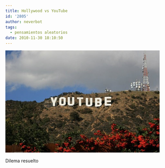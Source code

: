 ```yaml
---
title: Hollywood vs YouTube
id: '2805'
author: neverbot
tags:
  - pensamientos aleatorios
date: 2010-11-30 18:10:50
---
```


![201011301810.jpg](./hollywood-vs-youtube/201011301810.jpg)

Dilema resuelto